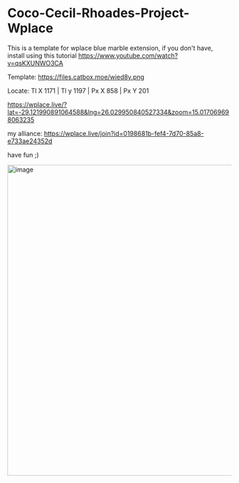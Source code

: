# Coco-Cecil-Rhoades-Project-Wplace

This is a template for wplace blue marble extension, if you don't have, install using this tutorial https://www.youtube.com/watch?v=qsKXUNWO3CA

Template: https://files.catbox.moe/wied8y.png

Locate: Tl X 1171 | Tl y 1197 | Px X 858 | Px Y 201

https://wplace.live/?lat=-29.121990891064588&lng=26.029950840527334&zoom=15.017069698063235

my alliance: https://wplace.live/join?id=0198681b-fef4-7d70-85a8-e733ae24352d

have fun ;)

<img width="782" height="698" alt="image" src="https://github.com/user-attachments/assets/79633acb-43e1-4676-8b40-c5cf1e64289d" />

